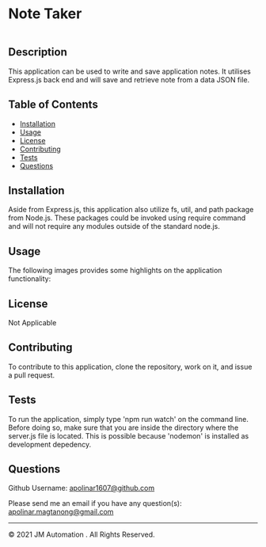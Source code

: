 # Note Taker

  ![]()

  ## Description 
  
  This application can be used to write and save application notes. It utilises Express.js back end and will save and retrieve note from a data JSON file.
  
  
  ## Table of Contents
  
  * [Installation](#installation)
  * [Usage](#usage)
  * [License](#license)
  * [Contributing](#contributing)
  * [Tests](#tests)
  * [Questions](#questions)
  
  
  ## Installation
  
  Aside from Express.js, this application also utilize fs, util, and path package from Node.js. These packages could be invoked using require command and will not require any modules outside of the standard node.js.
  
  
  ## Usage 
  
  The following images provides some highlights on the application functionality: 
  
  
  ## License
  
  Not Applicable
  
  
  ## Contributing
  
  To contribute to this application, clone the repository, work on it, and issue a pull request.
  
  ## Tests
  
  To run the application, simply type 'npm run watch' on the command line. Before doing so, make sure that you are inside the directory where the server.js file is located. This is possible because 'nodemon' is installed as development depedency.


  ## Questions
  
  Github Username: 
  [apolinar1607@github.com](https://github.com/apolinar1607@github.com)

  Please send me an email if you have any question(s): 
  apolinar.magtanong@gmail.com
  
  


  ---
  © 2021 JM Automation . All Rights Reserved.

